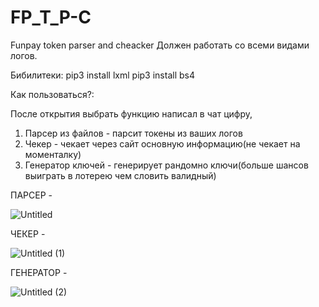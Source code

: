 # FP_T_P-C
Funpay token parser and cheacker
Должен работать со всеми видами логов.

Бибилитеки: 
pip3 install lxml
pip3 install bs4

Как пользоваться?:

После открытия выбрать функцию написал в чат цифру,

1. Парсер из файлов - парсит токены из ваших логов
2. Чекер - чекает через сайт основную информацию(не чекает на моменталку)
3. Генератор ключей - генерирует рандомно ключи(больше шансов выиграть в лотерею чем словить валидный)


ПАРСЕР - 


![Untitled](https://user-images.githubusercontent.com/70991773/181905571-995f92e0-7207-4425-8dc7-0d6fbf262306.gif)

ЧЕКЕР -

![Untitled (1)](https://user-images.githubusercontent.com/70991773/181906305-03597626-ad75-4227-ac48-7df47242c923.gif)

ГЕНЕРАТОР -

![Untitled (2)](https://user-images.githubusercontent.com/70991773/181906630-e78e003a-7bf0-4d7c-b41a-ea915dd56819.gif)
